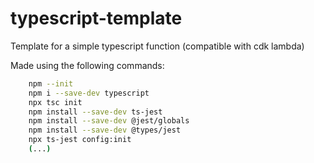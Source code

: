 # typescript-template
Template for a simple typescript function (compatible with cdk lambda)

Made using the following commands:
```bash
    npm --init
    npm i --save-dev typescript
    npx tsc init
    npm install --save-dev ts-jest
    npm install --save-dev @jest/globals
    npm install --save-dev @types/jest
    npx ts-jest config:init
    (...)
```
